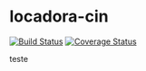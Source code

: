# locadora-cin

[![Build Status](https://travis-ci.com/rennanflima/locadora-cin.svg?branch=branch-rennan)](https://travis-ci.com/rennanflima/locadora-cin) [![Coverage Status](https://coveralls.io/repos/github/rennanflima/locadora-cin/badge.svg?branch=branch-rennan)](https://coveralls.io/github/rennanflima/locadora-cin?branch=branch-rennan)


teste
